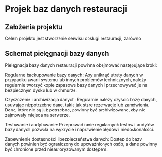 # Projek baz danych restauracji

## Założenia projektu

Celem projektu jest stworzenie serwisu obsługi restauracji, zarówno  

## Schemat pielęgnacji bazy danych

Pielęgnacja bazy danych restauracji powinna obejmować następujące kroki:

Regularne backupowanie bazy danych: Aby uniknąć utraty danych w przypadku awarii systemu lub innych problemów technicznych, należy regularnie tworzyć kopie zapasowe bazy danych i przechowywać je na bezpiecznym dysku lub w chmurze.

Czyszczenie i archiwizacja danych: Regularnie należy czyścić bazę danych, usuwając niepotrzebne dane, takie jak stare rezerwacje lub zamówienia. Dane, które nie są już potrzebne, powinny być archiwizowane, aby nie zajmowały miejsca na serwerze.

Testowanie i audytowanie: Przeprowadzanie regularnych testów i audytów bazy danych pozwala na wykrycie i naprawienie błędów i niedoskonałości.

Zapewnienie dostępności i bezpieczeństwa danych: Dostęp do bazy danych powinien być ograniczony do upoważnionych osób, a dane powinny być chronione przed nieautoryzowanym dostępem.
